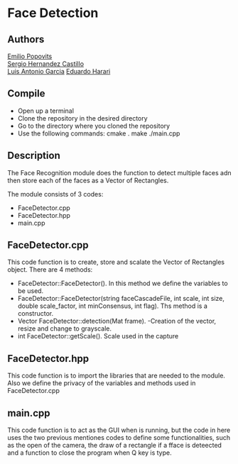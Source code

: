 # Face Detection

## Authors
[Emilio Popovits](https://github.com) <br/>
[Sergio Hernandez Castillo](https://github.com/sergio-hernandez-castillo) <br/>
[Luis Antonio Garcia](https://github.com/WichoGarcia)
[Eduardo Harari](https://github.com/eduardoharari)

## Compile
- Open up a terminal
- Clone the repository in the desired directory
- Go to the directory where you cloned the repository
- Use the following commands: 
cmake .
make 
./main.cpp 

## Description
The Face Recognition module does the function to detect multiple faces adn then store each of the faces as a Vector of Rectangles.

The module consists of 3 codes:
- FaceDetector.cpp
- FaceDetector.hpp
- main.cpp

## FaceDetector.cpp
This code function is to create, store and scalate the Vector of Rectangles object.
There are 4 methods:
- FaceDetector::FaceDetector(). In this method we define the variables to be used.
- FaceDetector::FaceDetector(string faceCascadeFile, int scale, int size, double scale_factor, int minConsensus, int flag). Ths method is a constructor.
- Vector<Rect> FaceDetector::detection(Mat frame). -Creation of the vector, resize and change to grayscale.
- int FaceDetector::getScale(). Scale used in the capture
  
 ## FaceDetector.hpp
 This code function is to import the libraries that are needed to the module.
 Also we define the privacy of the variables and methods used in FaceDetector.cpp
 
 ## main.cpp
 This code function is to act as the GUI when is running, but the code in here uses the two previous mentiones codes to define some functionalities, such as the open of the camera, the draw of a rectangle if a fface is deteected and a function to close the program when Q key is type.
